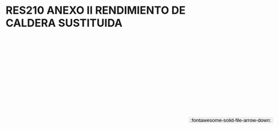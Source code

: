 
# RES210 ANEXO II RENDIMIENTO DE CALDERA SUSTITUIDA

<a href='../RES210 ANEXO II RENDIMIENTO DE CALDERA SUSTITUIDA.pdf' download>
<button class='md-button -primary' 
id='download-btn' style="position: fixed; top: 10%; right: 20px; 
        transform: translateY(-50%); z-index: 1000;  border: none; ">
:fontawesome-solid-file-arrow-down: 
</button>
</a>

<div 
    id='../RES210 ANEXO II RENDIMIENTO DE CALDERA SUSTITUIDA.pdf' 
    data-pdf-url='../RES210 ANEXO II RENDIMIENTO DE CALDERA SUSTITUIDA.pdf'
    style=' width: 100%; height: auto;overflow: auto;'>
</div>

